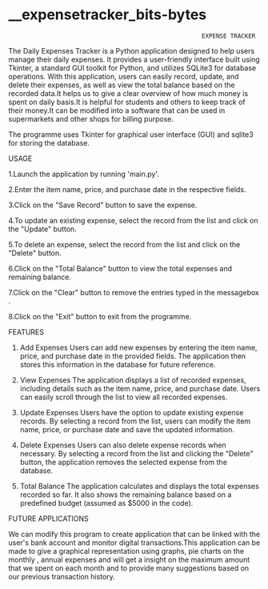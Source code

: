 # __expensetracker_bits-bytes

                                                          EXPENSE TRACKER
The Daily Expenses Tracker is a Python application designed to help users manage their daily expenses. It provides a user-friendly interface built using Tkinter, a standard GUI toolkit for Python, and utilizes SQLite3 for database operations. With this application, users can easily record, update, and delete their expenses, as well as view the total balance based on the recorded data.It helps us to give a clear overview of how much money is spent on daily basis.It is helpful for students and others to keep track of their money.It can be modified into a software that can be used in supermarkets and other shops for billing purpose.

The programme uses Tkinter for  graphical user interface (GUI) and sqlite3 for storing the database.


USAGE   

1.Launch the application by running 'main.py'.

2.Enter the item name, price, and purchase date in the respective fields.

3.Click on the "Save Record" button to save the expense.

4.To update an existing expense, select the record from the list and click on the "Update" button.

5.To delete an expense, select the record from the list and click on the "Delete" button.

6.Click on the "Total Balance" button to view the total expenses and remaining balance.

7.Click on the "Clear" button to remove the entries typed in the messagebox .

8.Click on the "Exit" button to exit from the programme.

FEATURES

1. Add Expenses
Users can add new expenses by entering the item name, price, and purchase date in the provided fields. The application then stores this information in the database for future reference.

2. View Expenses
The application displays a list of recorded expenses, including details such as the item name, price, and purchase date. Users can easily scroll through the list to view all recorded expenses.

3. Update Expenses
Users have the option to update existing expense records. By selecting a record from the list, users can modify the item name, price, or purchase date and save the updated information.

4. Delete Expenses
Users can also delete expense records when necessary. By selecting a record from the list and clicking the "Delete" button, the application removes the selected expense from the database.

5. Total Balance
The application calculates and displays the total expenses recorded so far. It also shows the remaining balance based on a predefined budget (assumed as $5000 in the code).



FUTURE APPLICATIONS

We can modify this program to create application that can be linked with the user's bank account and monitor digital transactions.This application can be made to give a graphical representation using graphs, pie charts on the monthly , annual expenses and will get a insight on the maximum amount that we spent on each month and to provide many suggestions based on our previous transaction history.
 




